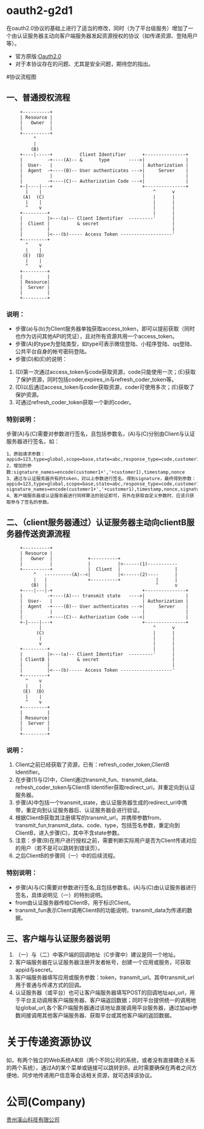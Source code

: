 # oauth2-g2d1
在oauth2.0协议的基础上进行了适当的修改，同时（为了平台级服务）增加了一个由认证服务器主动向客户端服务器发起资源授权的协议（如传递资源、登陆用户等）。
* 官方原版:[Oauth2.0](https://oauth.net/2/)
* 对于本协议存在的问题、尤其是安全问题，期待您的指出。

#协议流程图

## 一、普通授权流程
```
     +----------+
     | Resource |
     |   Owner  |
     |          |
     +----------+
          ^
          |
         (B)
     +----|-----+          Client Identifier      +---------------+
     |         -+----(A)-- &      type       ---->|               |
     |  User-   |                                 | Authorization |
     |  Agent  -+----(B)-- User authenticates --->|     Server    |
     |          |                                 |               |
     |         -+----(C)-- Authorization Code ---<|               |
     +-|----|---+                                 +---------------+
       |    |                                         ^      v
      (A)  (C)                                        |      |
       |    |                                         |      |
       ^    v                                         |      |
     +---------+                                      |      |
     |         |>---(a)-- Client Identifier  ---------'      |
     |  Client |          & secret                           |
     |         |                                             |
     |         |<---(b)----- Access Token -------------------'
     +---------+
       ^    v   
       |    |   
      (E)  (D)  
       |    |   
       ^    v   
     +---------+
     |         |
     | Resource|
     |  Server |
     |         |
     +---------+
```
### 说明：
* 步骤(a)与(b)为Client服务器单独获取access\_token，即可以提前获取（同时也作为访问其他API的凭证），且对所有资源共用一个access\_token。
* 步骤(A)的type为登陆类型，如type可表示微信登陆、小程序登陆、qq登陆、公共平台自身的帐号密码登陆。
* 步骤(D)和(E)的说明：
1. (D)第一次通过access\_token与code获取资源，code只能使用一次；(E)获取了保护资源，同时包括coder,expires\_in与refresh\_coder\_token等。
2. (D)以后通过access\_token与coder获取资源，coder可使用多次；(E)获取了保护资源。
3. 可通过refresh\_coder\_token获取一个新的coder。

### 特别说明：
步骤(A)与(C)需要对参数进行签名，且包括参数名，(A)与(C)分别由Client与认证服务器进行签名，如：
```
1、原始请求参数：appid=123,type=global,scope=base,state=abc,response_type=code,customer1=xyz,customer2=xyz2
2、增加的参数:signature_names=encode(customer1+','+customer1),timestamp,nonce
3、通过与认证服务器共有的token，对以上参数进行签名，得到signature，最终得到参数：
appid=123,type=global,scope=base,state=abc,response_type=code,customer1=xyz,customer2=xyz2,
signature_names=encode(customer1+','+customer1),timestamp,nonce,signature
4、客户端服务器或认证服务器进行同样算法的验证即可，另外在获取自定义参数时、应该只获取参与了签名的参数。
```

## 二、（client服务器通过）认证服务器主动向clientB服务器传送资源流程
```
     +----------+                               
     | Resource |                               
     |   Owner  |             +----------+                         
     |          |             |          |>------(1)-----------   
     +----------+             |  Client  |                    |   
          ^   ----------(A)--<|          |<------(2)----      |   
          |   |               +----------+             |      |   
         (B)  |                                        ^      v   
     +----|---|-+                                 +---------------+
     |         -+----(A)--- transmit state   ---->|               |
     |  User-   |                                 | Authorization |
     |  Agent  -+----(B)-- User authenticates --->|     Server    |
     |          |                                 |               |
     |         -+----(C)-- Authorization Code ---<|               |
     +-|----|---+                                 +---------------+
            |                                         ^      v
           (C)                                        |      |
            |                                         |      |
            v                                         |      |
     +---------+                                      |      |
     |         |>---(a)-- Client Identifier  ---------'      |
     | ClientB |          & secret                           |
     |         |                                             |
     |         |<---(b)----- Access Token -------------------'
     +---------+
       ^    v   
       |    |   
      (E)  (D)  
       |    |   
       ^    v   
     +---------+
     |         |
     | Resource|
     |  Server |
     |         |
     +---------+
```
### 说明：
1. Client之前已经获取了资源，已有：refresh\_coder\_token,ClientB Identifier。
2. 在步骤(1)与(2)中，Client通过transmit\_fun、transmit\_data、refresh\_coder\_token与ClientB Identifier获取redirect\_uri，并重定向到认证服务器。
3. 步骤(A)中包括一个transmit\_state，由认证服务器生成的redirect\_uri中携带，重定向到认证服务器后、认证服务器会进行验证。
4. 根据ClientB获取其注册填写的transmit_url，并携带参数from、transmit\_fun,transmit\_data、code、type，包括签名参数，重定向到ClientB，进入步骤(C)，其中不含state参数。
5. 注意：步骤(B)在用户进行授权之前，需要判断实际用户是否为Client传递对应的用户（若不是可以跳转到错误页）。
6. 之后ClientB的步骤同（一）中的后续流程。

### 特别说明：
* 步骤(A)与(C)需要对参数进行签名,且包括参数名，(A)与(C)由认证服务器进行签名，具体说明见（一）的特别说明。
* from由认证服务器传给ClientB，用于标识Client。
* transmit\_fun表示Client调用ClientB的功能说明，transmit\_data为传递的数据。


## 三、客户端与认证服务器说明
1. （一）与（二）中客户端的回调地址（C步骤中）建议是同一个地址。
2. 客户端服务器在认证服务器注册开发者帐号，创建一个应用或服务，可获取appid与secret。
3. 客户端服务器填写应用或服务参数：token，transmit\_url。其中transmit\_url用于普通与传递方式的回调。
3. 认证服务器（或平台）也可让客户端服务器填写POST的回调地址api\_url，用于平台主动调用客户端服务器、客户端返回数据；同时平台提供统一的调用地址global\_url,各个客户端服务器通过该地址直接调用平台服务器，通过加api参数间接调用其他客户端服务器、获取平台或其他客户端的返回数据。

# 关于传递资源协议
如，有两个独立的Web系统A和B（两个不同公司的系统，或者没有直接耦合关系的两个系统），通过A的某个菜单或链接可以跳转到B，此时需要确保在两者之间方便地、同步地传递用户信息等会话相关资源，就可选择该协议。

# 公司(Company)
[贵州溪山科技有限公司](http://www.xishankeji.com)

